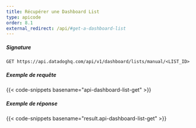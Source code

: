 ```yaml
---
title: Récupérer une Dashboard List
type: apicode
order: 8.1
external_redirect: /api/#get-a-dashboard-list
---
```


##### Signature

`GET https://api.datadoghq.com/api/v1/dashboard/lists/manual/<LIST_ID>`

##### Exemple de requête

{{< code-snippets basename="api-dashboard-list-get" >}}

##### Exemple de réponse

{{< code-snippets basename="result.api-dashboard-list-get" >}}
